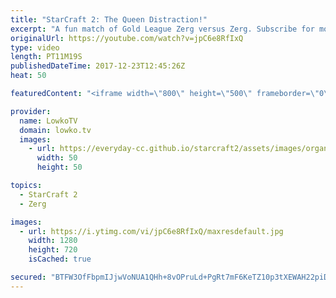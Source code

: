```yaml
---
title: "StarCraft 2: The Queen Distraction!"
excerpt: "A fun match of Gold League Zerg versus Zerg. Subscribe for more videos: http://lowko.tv/youtube How-to NOT Cannon Rush: https://goo.gl/TM36jZ  Why use the Queens defensively when you can load them into an Overlord and bring them with you on the offensive?  If you have an awesome replay of StarCraft 2"
originalUrl: https://youtube.com/watch?v=jpC6e8RfIxQ
type: video
length: PT11M19S
publishedDateTime: 2017-12-23T12:45:26Z
heat: 50

featuredContent: "<iframe width=\"800\" height=\"500\" frameborder=\"0\" src=\"https://www.youtube.com/embed/jpC6e8RfIxQ\" allow=\"accelerometer; autoplay; encrypted-media; gyroscope; picture-in-picture\" allowfullscreen></iframe>"

provider:
  name: LowkoTV
  domain: lowko.tv
  images:
    - url: https://everyday-cc.github.io/starcraft2/assets/images/organizations/lowko.tv-50x50.jpg
      width: 50
      height: 50

topics:
  - StarCraft 2
  - Zerg

images:
  - url: https://i.ytimg.com/vi/jpC6e8RfIxQ/maxresdefault.jpg
    width: 1280
    height: 720
    isCached: true

secured: "BTFW3OfFbpmIJjwVoNUA1QHh+8vOPruLd+PgRt7mF6KeTZ10p3tXEWAH22piDrFd5WM09InwqL+SKi/tD2m4y+1Jc74U0tOaILJDsBEeBER8f2Ad7uEaQyXgYVvlvq4/ZoCb9Vimu0c3pU/ZLjWn82ZIB73a/GUGS1HvD2pnql5DfdmutZh4R8aoE8WCQDcrvC/ezWfgPfFbRpNraMjlzIjH6XWqSI8zj72HxjCjg4R3AJZLauaXHWkAvx7DxiXRootOIHLrET+w7QVS5PdTAoR/osNHtDEbNyHl83Y9NRfdWVBcLX3pSWJBJMsyUBSuzChlmpVV1tQrOJ7yyX7qFC5eHdQzxa2h5qPRx6bOYcvaufJ/DuFuW67nW/J64H3lbhYUONS6CfSb5cktDCO/K1QR7iNBaxHHUhivVbFtHo0=;AdVFsXUYxvRjCU0O/l1S1g=="
---
```


